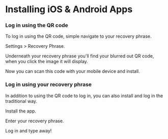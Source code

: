 # Installing iOS & Android Apps

### Log in using the QR code

To log in using the QR code, simple navigate to your recovery phrase.&#x20;

Settings > Recovery Phrase.

Underneath your recovery phrase you'll find your blurred out QR code, when you click the image it will display.&#x20;

Now you can scan this code with your mobile device and install.



### Log in using your recovery phrase

In addition to using the QR code to log in, you can also install and log in the traditional way.&#x20;

Install the app.

Enter your recovery phrase.

Log in and type away!
